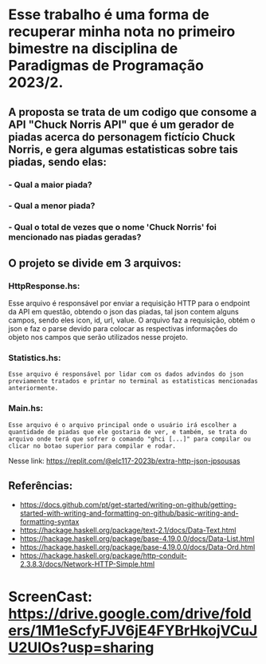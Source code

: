 # Esse trabalho é uma forma de recuperar minha nota no primeiro bimestre na disciplina de Paradigmas de Programação 2023/2.

## A proposta se trata de um codigo que consome a API "Chuck Norris API" que é um gerador de piadas acerca do personagem fictício Chuck Norris, e gera algumas estatisticas sobre tais piadas, sendo elas: 
  ### - Qual a maior piada?
  ### - Qual a menor piada?
  ### - Qual o total de vezes que o nome 'Chuck Norris' foi mencionado nas piadas geradas?

## O projeto se divide em 3 arquivos:
  ### HttpResponse.hs:
   Esse arquivo é responsável por enviar a requisição HTTP para o endpoint da API em questão, obtendo o json das piadas, tal json contem alguns campos, sendo eles icon, id, url, value. O arquivo faz a requisição, obtém o json e faz o parse devido para colocar as respectivas informações do objeto nos campos que serão utilizados nesse projeto.

  ### Statistics.hs:
    Esse arquivo é responsável por lidar com os dados advindos do json previamente tratados e printar no terminal as estatisticas mencionadas anteriormente. 

  ### Main.hs:
    Esse arquivo é o arquivo principal onde o usuário irá escolher a quantidade de piadas que ele gostaria de ver, e também, se trata do arquivo onde terá que sofrer o comando "ghci [...]" para compilar ou clicar no botao superior para compilar e rodar.

Nesse link: https://replit.com/@elc117-2023b/extra-http-json-jpsousas

## Referências: 
- https://docs.github.com/pt/get-started/writing-on-github/getting-started-with-writing-and-formatting-on-github/basic-writing-and-formatting-syntax
- https://hackage.haskell.org/package/text-2.1/docs/Data-Text.html
- https://hackage.haskell.org/package/base-4.19.0.0/docs/Data-List.html
- https://hackage.haskell.org/package/base-4.19.0.0/docs/Data-Ord.html
- https://hackage.haskell.org/package/http-conduit-2.3.8.3/docs/Network-HTTP-Simple.html


# ScreenCast: https://drive.google.com/drive/folders/1M1eScfyFJV6jE4FYBrHkojVCuJU2UlOs?usp=sharing
